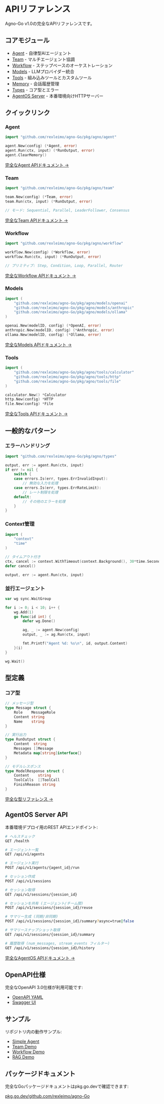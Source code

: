 # APIリファレンス

Agno-Go v1.0の完全なAPIリファレンスです。

## コアモジュール

- [Agent](/api/agent) - 自律型AIエージェント
- [Team](/api/team) - マルチエージェント協調
- [Workflow](/api/workflow) - ステップベースのオーケストレーション
- [Models](/api/models) - LLMプロバイダー統合
- [Tools](/api/tools) - 組み込みツールとカスタムツール
- [Memory](/api/memory) - 会話履歴管理
- [Types](/api/types) - コア型とエラー
- [AgentOS Server](/api/agentos) - 本番環境向けHTTPサーバー

## クイックリンク

### Agent

```go
import "github.com/rexleimo/agno-Go/pkg/agno/agent"

agent.New(config) (*Agent, error)
agent.Run(ctx, input) (*RunOutput, error)
agent.ClearMemory()
```

[完全なAgent APIドキュメント →](/api/agent)

### Team

```go
import "github.com/rexleimo/agno-Go/pkg/agno/team"

team.New(config) (*Team, error)
team.Run(ctx, input) (*RunOutput, error)

// モード: Sequential, Parallel, LeaderFollower, Consensus
```

[完全なTeam APIドキュメント →](/api/team)

### Workflow

```go
import "github.com/rexleimo/agno-Go/pkg/agno/workflow"

workflow.New(config) (*Workflow, error)
workflow.Run(ctx, input) (*RunOutput, error)

// プリミティブ: Step, Condition, Loop, Parallel, Router
```

[完全なWorkflow APIドキュメント →](/api/workflow)

### Models

```go
import (
    "github.com/rexleimo/agno-Go/pkg/agno/models/openai"
    "github.com/rexleimo/agno-Go/pkg/agno/models/anthropic"
    "github.com/rexleimo/agno-Go/pkg/agno/models/ollama"
)

openai.New(modelID, config) (*OpenAI, error)
anthropic.New(modelID, config) (*Anthropic, error)
ollama.New(modelID, config) (*Ollama, error)
```

[完全なModels APIドキュメント →](/api/models)

### Tools

```go
import (
    "github.com/rexleimo/agno-Go/pkg/agno/tools/calculator"
    "github.com/rexleimo/agno-Go/pkg/agno/tools/http"
    "github.com/rexleimo/agno-Go/pkg/agno/tools/file"
)

calculator.New() *Calculator
http.New(config) *HTTP
file.New(config) *File
```

[完全なTools APIドキュメント →](/api/tools)

## 一般的なパターン

### エラーハンドリング

```go
import "github.com/rexleimo/agno-Go/pkg/agno/types"

output, err := agent.Run(ctx, input)
if err != nil {
    switch {
    case errors.Is(err, types.ErrInvalidInput):
        // 無効な入力を処理
    case errors.Is(err, types.ErrRateLimit):
        // レート制限を処理
    default:
        // その他のエラーを処理
    }
}
```

### Context管理

```go
import (
    "context"
    "time"
)

// タイムアウト付き
ctx, cancel := context.WithTimeout(context.Background(), 30*time.Second)
defer cancel()

output, err := agent.Run(ctx, input)
```

### 並行エージェント

```go
var wg sync.WaitGroup

for i := 0; i < 10; i++ {
    wg.Add(1)
    go func(id int) {
        defer wg.Done()

        ag, _ := agent.New(config)
        output, _ := ag.Run(ctx, input)

        fmt.Printf("Agent %d: %s\n", id, output.Content)
    }(i)
}

wg.Wait()
```

## 型定義

### コア型

```go
// メッセージ型
type Message struct {
    Role    MessageRole
    Content string
    Name    string
}

// 実行出力
type RunOutput struct {
    Content  string
    Messages []Message
    Metadata map[string]interface{}
}

// モデルレスポンス
type ModelResponse struct {
    Content    string
    ToolCalls  []ToolCall
    FinishReason string
}
```

[完全な型リファレンス →](/api/types)

## AgentOS Server API

本番環境デプロイ用のREST APIエンドポイント:

```bash
# ヘルスチェック
GET /health

# エージェント一覧
GET /api/v1/agents

# エージェント実行
POST /api/v1/agents/{agent_id}/run

# セッション作成
POST /api/v1/sessions

# セッション取得
GET /api/v1/sessions/{session_id}

# セッションを共有 (エージェント/チーム間)
POST /api/v1/sessions/{session_id}/reuse

# サマリー生成 (同期/非同期)
POST /api/v1/sessions/{session_id}/summary?async=true|false

# サマリースナップショット取得
GET /api/v1/sessions/{session_id}/summary

# 履歴取得 (num_messages, stream_events フィルター)
GET /api/v1/sessions/{session_id}/history
```

[完全なAgentOS APIドキュメント →](/api/agentos)

## OpenAPI仕様

完全なOpenAPI 3.0仕様が利用可能です:

- [OpenAPI YAML](https://github.com/rexleimo/agno-Go/blob/main/pkg/agentos/openapi.yaml)
- [Swagger UI](https://github.com/rexleimo/agno-Go/tree/main/pkg/agentos#api-documentation)

## サンプル

リポジトリ内の動作サンプル:

- [Simple Agent](https://github.com/rexleimo/agno-Go/tree/main/cmd/examples/simple_agent)
- [Team Demo](https://github.com/rexleimo/agno-Go/tree/main/cmd/examples/team_demo)
- [Workflow Demo](https://github.com/rexleimo/agno-Go/tree/main/cmd/examples/workflow_demo)
- [RAG Demo](https://github.com/rexleimo/agno-Go/tree/main/cmd/examples/rag_demo)

## パッケージドキュメント

完全なGoパッケージドキュメントはpkg.go.devで確認できます:

[pkg.go.dev/github.com/rexleimo/agno-Go](https://pkg.go.dev/github.com/rexleimo/agno-Go)
